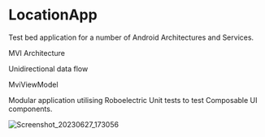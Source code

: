 # LocationApp

Test bed application for a number of Android Architectures and Services.

MVI Architecture

Unidirectional data flow

MviViewModel

Modular application utilising Roboelectric Unit tests to test Composable UI components.


![Screenshot_20230627_173056](https://github.com/bennettandy/LocationApp/assets/1751538/b7cef1ef-ad12-48cc-8e34-c51719ae0577)
